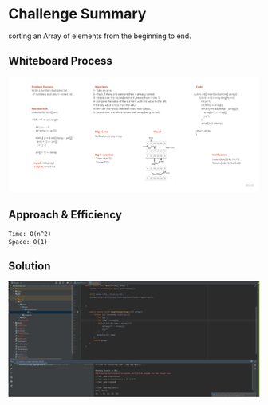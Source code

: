 # Challenge Summary
sorting an Array of elements from the beginning to end.

## Whiteboard Process

![insertion-sort](challenges26.jpg)


## Approach & Efficiency
    Time: O(n^2)
    Space: O(1)


## Solution
![insertion-sort](result.png)